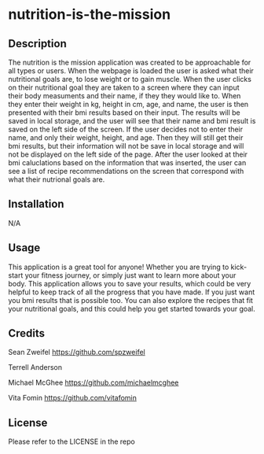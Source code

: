 # nutrition-is-the-mission

## Description

The nutrition is the mission application was created to be approachable for all types or users. When the webpage is loaded the user is asked what their nutritional goals are, to lose weight or to gain muscle. When the user clicks on their nutritional goal they are taken to a screen where they can input their body measuments and their name, if they they would like to. When they enter their weight in kg, height in cm, age, and name, the user is then presented with their bmi results based on their input. The results will be saved in local storage, and the user will see that their name and bmi result is saved on the left side of the screen. If the user decides not to enter their name, and only their weight, height, and age. Then they will still get their bmi results, but their information will not be save in local storage and will not be displayed on the left side of the page. After the user looked at their bmi caluclations based on the information that was inserted, the user can see a list of recipe recommendations on the screen that correspond with what their nutrional goals are.  


## Installation

N/A

## Usage

This application is a great tool for anyone! Whether you are trying to kick-start your fitness journey, or simply just want to learn more about your body. This application allows you to save your results, which could be very helpful to keep track of all the progress that you have made. If you just want you bmi results that is possible too. You can also explore the recipes that fit your nutritional goals, and this could help you get started towards your goal. 



## Credits

Sean Zweifel
https://github.com/spzweifel

Terrell Anderson 

Michael McGhee
https://github.com/michaelmcghee

Vita Fomin
https://github.com/vitafomin

## License

Please refer to the LICENSE in the repo

